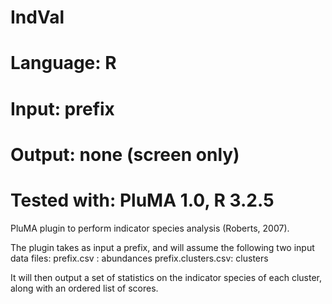 # IndVal
# Language: R
# Input: prefix
# Output: none (screen only) 
# Tested with: PluMA 1.0, R 3.2.5

PluMA plugin to perform indicator species analysis (Roberts, 2007).

The plugin takes as input a prefix, and will assume the following two input data files:
prefix.csv : abundances
prefix.clusters.csv: clusters

It will then output a set of statistics on the indicator species of each cluster,
along with an ordered list of scores.

